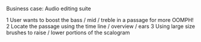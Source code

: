 Business case: Audio editing suite

1 User wants to boost the bass / mid / treble in a passage for more OOMPH!
2 Locate the passage using the time line / overview / ears
3 Using large size brushes to raise / lower portions of the scalogram

